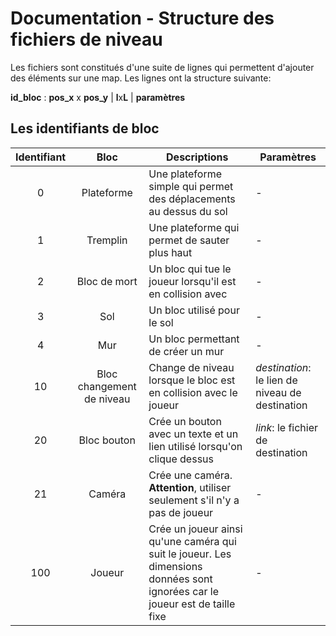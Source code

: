 # Documentation - Structure des fichiers de niveau

Les fichiers sont constitués d'une suite de lignes qui permettent d'ajouter des éléments sur une map.
Les lignes ont la structure suivante:

**id_bloc** : **pos_x** x **pos_y** | **l**x**L** | **paramètres**



## Les identifiants de bloc

|Identifiant|Bloc|Descriptions|Paramètres|
|:-----------:|:----:|------------|----------|
|0|Plateforme|Une plateforme simple qui permet des déplacements au dessus du sol| - |
|1|Tremplin|Une plateforme qui permet de sauter plus haut| - |
|2|Bloc de mort| Un bloc qui tue le joueur lorsqu'il est en collision avec| - |
|3|Sol| Un bloc utilisé pour le sol| - |
|4|Mur| Un bloc permettant de créer un mur| - |
|10|Bloc changement de niveau|Change de niveau lorsque le bloc est en collision avec le joueur|*destination*: le lien de niveau de destination|
|20|Bloc bouton|Crée un bouton avec un texte et un lien utilisé lorsqu'on clique dessus|*link*: le fichier de destination|
|21|Caméra|Crée une caméra. **Attention**, utiliser seulement s'il n'y a pas de joueur| - |
|100|Joueur| Crée un joueur ainsi qu'une caméra qui suit le joueur. Les dimensions données sont ignorées car le joueur est de taille fixe| - |